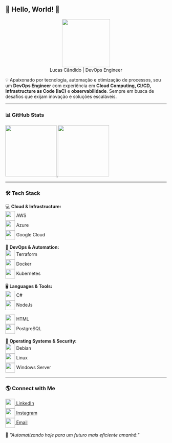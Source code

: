 ## 🚀 Hello, World! 👋
<div align="center">
  <img height="150" src="https://media.giphy.com/media/M9gbBd9nbDrOTu1Mqx/giphy.gif"  />
</div>
<div align="center">
Lucas Cândido | DevOps Engineer
    <p></p>
</div>
💡 Apaixonado por tecnologia, automação e otimização de processos, sou um <b>DevOps Engineer</b> com experiência em <b>Cloud Computing, CI/CD, Infrastructure as Code (IaC)</b> e <b>observabilidade</b>. Sempre em busca de desafios que exijam inovação e soluções escaláveis.

---

### 📊 **GitHub Stats**
<div>
    <a href="https://github.com/lucasbehrooz">
        <img height="160em" src="https://github-readme-stats.vercel.app/api?username=lucasbehrooz&show_icons=true&theme=dark&include_all_commits=true&count_private=true"/>
        <img height="160em" src="https://github-readme-stats.vercel.app/api/top-langs/?username=lucasbehrooz&layout=compact&langs_count=7&theme=dark"/>
    </a>
</div>

---

### 🛠 **Tech Stack**

💻 **Cloud & Infrastructure:**  
 <img align="center" height="30" src="https://cdn.jsdelivr.net/gh/devicons/devicon/icons/amazonwebservices/amazonwebservices-original-wordmark.svg"> AWS  
 <img align="center" height="30" src="https://cdn.jsdelivr.net/gh/devicons/devicon/icons/azure/azure-original.svg"> Azure  
 <img align="center" height="30" src="https://cdn.jsdelivr.net/gh/devicons/devicon/icons/googlecloud/googlecloud-original.svg"> Google Cloud  

🔧 **DevOps & Automation:**  
 <img align="center" height="30" src="https://cdn.jsdelivr.net/gh/devicons/devicon/icons/terraform/terraform-original.svg"> Terraform  
 <img align="center" height="30" src="https://cdn.jsdelivr.net/gh/devicons/devicon/icons/docker/docker-original-wordmark.svg"> Docker  
 <img align="center" height="30" src="https://cdn.jsdelivr.net/gh/devicons/devicon/icons/kubernetes/kubernetes-plain.svg"> Kubernetes  

🖥️ **Languages & Tools:**  
 <img align="center" height="30" src="https://cdn.jsdelivr.net/gh/devicons/devicon/icons/csharp/csharp-original.svg"> C#  
 <img align="center" height="30" src="https://cdn.jsdelivr.net/gh/devicons/devicon/icons/nodejs/nodejs-plain-wordmark.svg"> NodeJs
 
 <img align="center" height="30" src="https://user-images.githubusercontent.com/18297282/127724811-e33bc7a7-f2f1-40ec-b55f-2f8d50876f6c.png"> HTML  
 <img align="center" height="30" src="https://user-images.githubusercontent.com/18297282/127724837-95b68ed5-1f70-4a72-85f9-d61f93b2252d.png"> PostgreSQL
 

📡 **Operating Systems & Security:**  
 <img align="center" height="30" src="https://cdn.jsdelivr.net/gh/devicons/devicon/icons/debian/debian-original.svg"> Debian  
 <img align="center" height="30" src="https://cdn.jsdelivr.net/gh/devicons/devicon/icons/linux/linux-original.svg"> Linux  
 <img align="center" height="30" src="https://cdn.jsdelivr.net/gh/devicons/devicon/icons/windows11/windows11-original.svg"> Windows Server  

---

### 🌎 **Connect with Me**

<div>
    <a href="https://www.linkedin.com/in/lucasbehrooz/" target="_blank">
        <img align="center" height="30" src="https://cdn.jsdelivr.net/gh/devicons/devicon/icons/linkedin/linkedin-original.svg"> LinkedIn
    </a>
    <br>
    <a href="https://www.instagram.com/lucasbehrooz/" target="_blank">
        <img align="center" height="30" src="https://raw.githubusercontent.com/rahuldkjain/github-profile-readme-generator/master/src/images/icons/Social/instagram.svg"> Instagram
    </a>
    <br>
    <a href="mailto:lucascandidoaraujo13@gmail.com">
        <img align="center" height="30" src="https://cdn.jsdelivr.net/gh/devicons/devicon/icons/google/google-original.svg"> Email
    </a>
</div>

🚀 _"Automatizando hoje para um futuro mais eficiente amanhã."_

